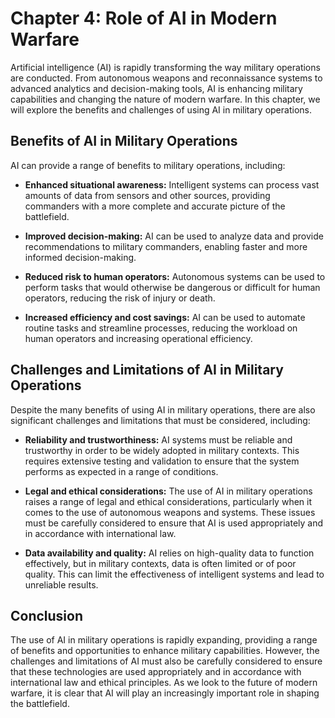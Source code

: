 Chapter 4: Role of AI in Modern Warfare
=======================================

Artificial intelligence (AI) is rapidly transforming the way military operations are conducted. From autonomous weapons and reconnaissance systems to advanced analytics and decision-making tools, AI is enhancing military capabilities and changing the nature of modern warfare. In this chapter, we will explore the benefits and challenges of using AI in military operations.

Benefits of AI in Military Operations
-------------------------------------

AI can provide a range of benefits to military operations, including:

* **Enhanced situational awareness:** Intelligent systems can process vast amounts of data from sensors and other sources, providing commanders with a more complete and accurate picture of the battlefield.

* **Improved decision-making:** AI can be used to analyze data and provide recommendations to military commanders, enabling faster and more informed decision-making.

* **Reduced risk to human operators:** Autonomous systems can be used to perform tasks that would otherwise be dangerous or difficult for human operators, reducing the risk of injury or death.

* **Increased efficiency and cost savings:** AI can be used to automate routine tasks and streamline processes, reducing the workload on human operators and increasing operational efficiency.

Challenges and Limitations of AI in Military Operations
-------------------------------------------------------

Despite the many benefits of using AI in military operations, there are also significant challenges and limitations that must be considered, including:

* **Reliability and trustworthiness:** AI systems must be reliable and trustworthy in order to be widely adopted in military contexts. This requires extensive testing and validation to ensure that the system performs as expected in a range of conditions.

* **Legal and ethical considerations:** The use of AI in military operations raises a range of legal and ethical considerations, particularly when it comes to the use of autonomous weapons and systems. These issues must be carefully considered to ensure that AI is used appropriately and in accordance with international law.

* **Data availability and quality:** AI relies on high-quality data to function effectively, but in military contexts, data is often limited or of poor quality. This can limit the effectiveness of intelligent systems and lead to unreliable results.

Conclusion
----------

The use of AI in military operations is rapidly expanding, providing a range of benefits and opportunities to enhance military capabilities. However, the challenges and limitations of AI must also be carefully considered to ensure that these technologies are used appropriately and in accordance with international law and ethical principles. As we look to the future of modern warfare, it is clear that AI will play an increasingly important role in shaping the battlefield.
